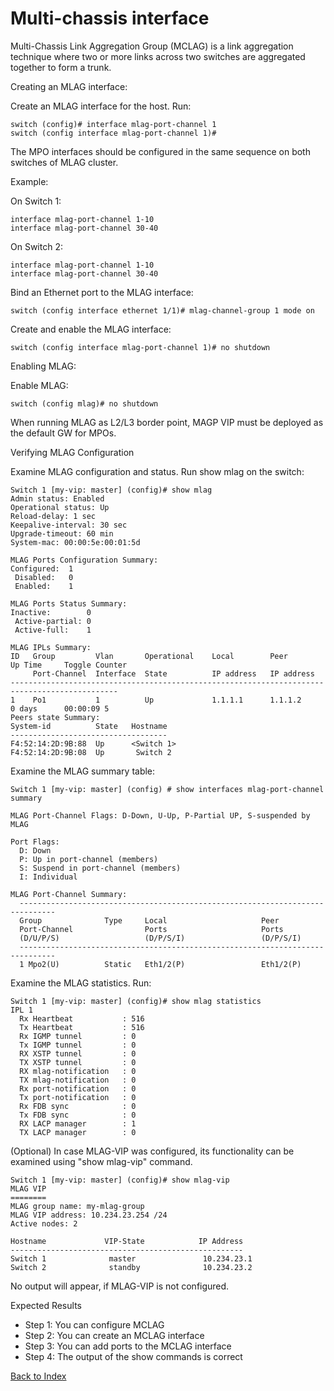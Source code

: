 # Multi-chassis interface

Multi-Chassis Link Aggregation Group (MCLAG) is a link aggregation technique where two or more links across two switches are aggregated together to form a trunk.

Creating an MLAG interface:

Create an MLAG interface for the host. Run:

```
switch (config)# interface mlag-port-channel 1
switch (config interface mlag-port-channel 1)#
```

The MPO interfaces should be configured in the same sequence on both switches of MLAG cluster.

Example:

On Switch 1:

```
interface mlag-port-channel 1-10
interface mlag-port-channel 30-40
```

On Switch 2:

```
interface mlag-port-channel 1-10
interface mlag-port-channel 30-40
```

Bind an Ethernet port to the MLAG interface:

```
switch (config interface ethernet 1/1)# mlag-channel-group 1 mode on
```

Create and enable the MLAG interface:

```
switch (config interface mlag-port-channel 1)# no shutdown
```

Enabling MLAG:

Enable MLAG:

```
switch (config mlag)# no shutdown
```

When running MLAG as L2/L3 border point, MAGP VIP must be deployed as the default GW for MPOs.

Verifying MLAG Configuration

Examine MLAG configuration and status. Run show mlag on the switch:

```
Switch 1 [my-vip: master] (config)# show mlag
Admin status: Enabled
Operational status: Up
Reload-delay: 1 sec
Keepalive-interval: 30 sec
Upgrade-timeout: 60 min
System-mac: 00:00:5e:00:01:5d

MLAG Ports Configuration Summary:
Configured:  1
 Disabled:   0
 Enabled:    1

MLAG Ports Status Summary:
Inactive:        0
 Active-partial: 0
 Active-full:    1

MLAG IPLs Summary:
ID   Group         Vlan       Operational    Local        Peer        Up Time     Toggle Counter
     Port-Channel  Interface  State          IP address   IP address
----------------------------------------------------------------------------------------------
1    Po1           1          Up             1.1.1.1      1.1.1.2     0 days      00:00:09 5
Peers state Summary:
System-id          State   Hostname
-----------------------------------
F4:52:14:2D:9B:88  Up      <Switch 1>
F4:52:14:2D:9B:08  Up       Switch 2
```

Examine the MLAG summary table:

```
Switch 1 [my-vip: master] (config) # show interfaces mlag-port-channel summary

MLAG Port-Channel Flags: D-Down, U-Up, P-Partial UP, S-suspended by MLAG

Port Flags:
  D: Down
  P: Up in port-channel (members)
  S: Suspend in port-channel (members)
  I: Individual

MLAG Port-Channel Summary:
  ------------------------------------------------------------------------------
  Group              Type     Local                     Peer
  Port-Channel                Ports                     Ports
  (D/U/P/S)                   (D/P/S/I)                 (D/P/S/I)
  ------------------------------------------------------------------------------
  1 Mpo2(U)          Static   Eth1/2(P)                 Eth1/2(P)
```

Examine the MLAG statistics. Run:

```
Switch 1 [my-vip: master] (config)# show mlag statistics
IPL 1
  Rx Heartbeat           : 516
  Tx Heartbeat           : 516
  Rx IGMP tunnel         : 0
  Tx IGMP tunnel         : 0
  RX XSTP tunnel         : 0
  TX XSTP tunnel         : 0
  RX mlag-notification   : 0
  TX mlag-notification   : 0
  Rx port-notification   : 0
  Tx port-notification   : 0
  Rx FDB sync            : 0
  Tx FDB sync            : 0
  RX LACP manager        : 1
  TX LACP manager        : 0
```

(Optional) In case MLAG-VIP was configured, its functionality can be examined using "show mlag-vip" command.

```
Switch 1 [my-vip: master] (config)# show mlag-vip
MLAG VIP
========
MLAG group name: my-mlag-group
MLAG VIP address: 10.234.23.254 /24
Active nodes: 2

Hostname             VIP-State            IP Address
----------------------------------------------------
Switch 1              master               10.234.23.1
Switch 2              standby              10.234.23.2
```
No output will appear, if MLAG-VIP is not configured.

Expected Results

* Step 1: You can configure MCLAG
* Step 2: You can create an MCLAG interface
* Step 3: You can add ports to the MCLAG interface
* Step 4: The output of the show commands is correct

[Back to Index](../README.md)
